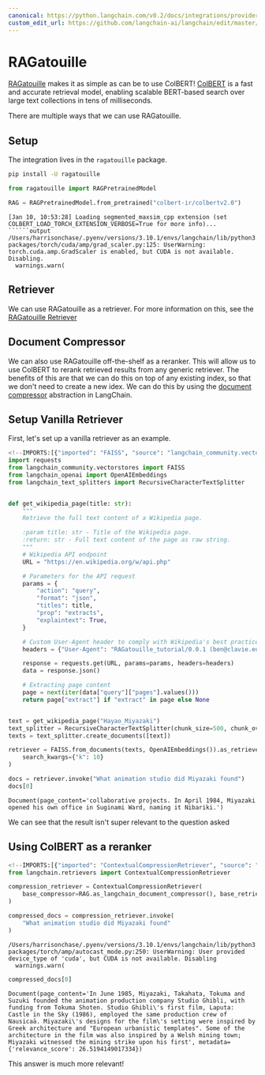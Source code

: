 ```yaml
---
canonical: https://python.langchain.com/v0.2/docs/integrations/providers/ragatouille/
custom_edit_url: https://github.com/langchain-ai/langchain/edit/master/docs/docs/integrations/providers/ragatouille.ipynb
---
```


# RAGatouille

[RAGatouille](https://github.com/bclavie/RAGatouille) makes it as simple as can be to use ColBERT! [ColBERT](https://github.com/stanford-futuredata/ColBERT) is a fast and accurate retrieval model, enabling scalable BERT-based search over large text collections in tens of milliseconds.

There are multiple ways that we can use RAGatouille.


## Setup

The integration lives in the `ragatouille` package.

```bash
pip install -U ragatouille
```


```python
from ragatouille import RAGPretrainedModel

RAG = RAGPretrainedModel.from_pretrained("colbert-ir/colbertv2.0")
```
```output
[Jan 10, 10:53:28] Loading segmented_maxsim_cpp extension (set COLBERT_LOAD_TORCH_EXTENSION_VERBOSE=True for more info)...
``````output
/Users/harrisonchase/.pyenv/versions/3.10.1/envs/langchain/lib/python3.10/site-packages/torch/cuda/amp/grad_scaler.py:125: UserWarning: torch.cuda.amp.GradScaler is enabled, but CUDA is not available.  Disabling.
  warnings.warn(
```
## Retriever

We can use RAGatouille as a retriever. For more information on this, see the [RAGatouille Retriever](/docs/integrations/retrievers/ragatouille)

## Document Compressor

We can also use RAGatouille off-the-shelf as a reranker. This will allow us to use ColBERT to rerank retrieved results from any generic retriever. The benefits of this are that we can do this on top of any existing index, so that we don't need to create a new idex. We can do this by using the [document compressor](/docs/how_to/contextual_compression) abstraction in LangChain.

## Setup Vanilla Retriever

First, let's set up a vanilla retriever as an example.


```python
<!--IMPORTS:[{"imported": "FAISS", "source": "langchain_community.vectorstores", "docs": "https://api.python.langchain.com/en/latest/vectorstores/langchain_community.vectorstores.faiss.FAISS.html", "title": "RAGatouille"}, {"imported": "OpenAIEmbeddings", "source": "langchain_openai", "docs": "https://api.python.langchain.com/en/latest/embeddings/langchain_openai.embeddings.base.OpenAIEmbeddings.html", "title": "RAGatouille"}, {"imported": "RecursiveCharacterTextSplitter", "source": "langchain_text_splitters", "docs": "https://api.python.langchain.com/en/latest/character/langchain_text_splitters.character.RecursiveCharacterTextSplitter.html", "title": "RAGatouille"}]-->
import requests
from langchain_community.vectorstores import FAISS
from langchain_openai import OpenAIEmbeddings
from langchain_text_splitters import RecursiveCharacterTextSplitter


def get_wikipedia_page(title: str):
    """
    Retrieve the full text content of a Wikipedia page.

    :param title: str - Title of the Wikipedia page.
    :return: str - Full text content of the page as raw string.
    """
    # Wikipedia API endpoint
    URL = "https://en.wikipedia.org/w/api.php"

    # Parameters for the API request
    params = {
        "action": "query",
        "format": "json",
        "titles": title,
        "prop": "extracts",
        "explaintext": True,
    }

    # Custom User-Agent header to comply with Wikipedia's best practices
    headers = {"User-Agent": "RAGatouille_tutorial/0.0.1 (ben@clavie.eu)"}

    response = requests.get(URL, params=params, headers=headers)
    data = response.json()

    # Extracting page content
    page = next(iter(data["query"]["pages"].values()))
    return page["extract"] if "extract" in page else None


text = get_wikipedia_page("Hayao_Miyazaki")
text_splitter = RecursiveCharacterTextSplitter(chunk_size=500, chunk_overlap=0)
texts = text_splitter.create_documents([text])
```


```python
retriever = FAISS.from_documents(texts, OpenAIEmbeddings()).as_retriever(
    search_kwargs={"k": 10}
)
```


```python
docs = retriever.invoke("What animation studio did Miyazaki found")
docs[0]
```



```output
Document(page_content='collaborative projects. In April 1984, Miyazaki opened his own office in Suginami Ward, naming it Nibariki.')
```


We can see that the result isn't super relevant to the question asked

## Using ColBERT as a reranker


```python
<!--IMPORTS:[{"imported": "ContextualCompressionRetriever", "source": "langchain.retrievers", "docs": "https://api.python.langchain.com/en/latest/retrievers/langchain.retrievers.contextual_compression.ContextualCompressionRetriever.html", "title": "RAGatouille"}]-->
from langchain.retrievers import ContextualCompressionRetriever

compression_retriever = ContextualCompressionRetriever(
    base_compressor=RAG.as_langchain_document_compressor(), base_retriever=retriever
)

compressed_docs = compression_retriever.invoke(
    "What animation studio did Miyazaki found"
)
```
```output
/Users/harrisonchase/.pyenv/versions/3.10.1/envs/langchain/lib/python3.10/site-packages/torch/amp/autocast_mode.py:250: UserWarning: User provided device_type of 'cuda', but CUDA is not available. Disabling
  warnings.warn(
```

```python
compressed_docs[0]
```



```output
Document(page_content='In June 1985, Miyazaki, Takahata, Tokuma and Suzuki founded the animation production company Studio Ghibli, with funding from Tokuma Shoten. Studio Ghibli\'s first film, Laputa: Castle in the Sky (1986), employed the same production crew of Nausicaä. Miyazaki\'s designs for the film\'s setting were inspired by Greek architecture and "European urbanistic templates". Some of the architecture in the film was also inspired by a Welsh mining town; Miyazaki witnessed the mining strike upon his first', metadata={'relevance_score': 26.5194149017334})
```


This answer is much more relevant!